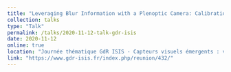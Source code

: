 ```yaml
---
title: "Leveraging Blur Information with a Plenoptic Camera: Calibration, Relative Blur calibration and characterization"
collection: talks
type: "Talk"
permalink: /talks/2020-11-12-talk-gdr-isis
date: 2020-11-12
online: true
location: "Journée thématique GdR ISIS - Capteurs visuels émergents : vision plénoptique"
link: "https://www.gdr-isis.fr/index.php/reunion/432/"
---
```


